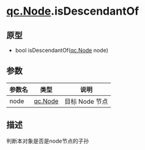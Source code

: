 # [qc.Node](CNode.md).isDescendantOf

## 原型
* bool isDescendantOf([qc.Node](CNode.md) node)

## 参数
| 参数名 | 类型 |  说明 |
| --------- | --------- | --------- |
| node | [qc.Node](CNode.md) | 目标 Node 节点 |

## 描述
判断本对象是否是node节点的子孙

